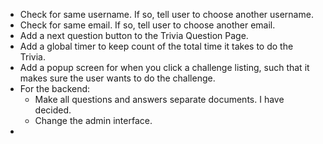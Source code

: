 - Check for same username. If so, tell user to choose another username.
- Check for same email. If so, tell user to choose another email.
- Add a next question button to the Trivia Question Page.
- Add a global timer to keep count of the total time it takes to do the Trivia.
- Add a popup screen for when you click a challenge listing, such that it makes sure the user wants to do the challenge.
- For the backend:
    - Make all questions and answers separate documents. I have decided.
    - Change the admin interface.
- 